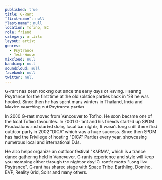 ```yaml
---
published: true
title: G-Rant
"first-name": null
"last-name": null
location: Tofino, BC
role: friend
category: artists
layout: artist
genres: 
  - Psytrance
  - Tech-House
mixcloud: null
bandcamp: null
soundcloud: null
facebook: null
twitter: null
---
```

G-rant has been rocking out since the early days of Raving. Hearing Psytrance for the first time at the old solstice parties back in '98 he was hooked. Since then he has spent many winters in Thailand, India and Mexico searching out Psytrance parties.

In 2000 G-rant moved from Vancouver to Tofino. He soon became one of the local Tofino favourites. In 2001 G-rant and his friends started up SPDM Productions and started doing local bar nights, It wasn't long until there first outdoor party in 2002 "DICA" which was a huge success. Since then SPDM has had the Privilege of hosting "DICA" Parties every year, showcasing numerous local and international DJs.

He also helps organize an outdoor festival "KARMA", which is a trance dance gathering held in Vancouver. G-rants experience and style will keep you stomping either through the night or day! G-rant's motto "Long live Psytrance". G-rant has shared stage with Space Tribe, Earthling, Domino, EVP, Reality Grid, Solar and many others.

